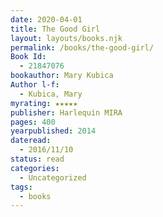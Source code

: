 ```yaml
---
date: 2020-04-01
title: The Good Girl
layout: layouts/books.njk
permalink: /books/the-good-girl/
Book Id:
  - 21847076
bookauthor: Mary Kubica
Author l-f:
  - Kubica, Mary
myrating: ★★★★★
publisher: Harlequin MIRA
pages: 400
yearpublished: 2014
dateread:
  - 2016/11/10
status: read
categories:
  - Uncategorized
tags:
  - books
---
```

